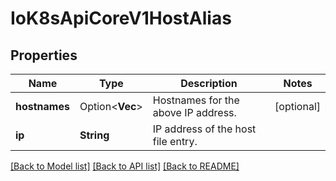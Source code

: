 # IoK8sApiCoreV1HostAlias

## Properties

Name | Type | Description | Notes
------------ | ------------- | ------------- | -------------
**hostnames** | Option<**Vec<String>**> | Hostnames for the above IP address. | [optional]
**ip** | **String** | IP address of the host file entry. | 

[[Back to Model list]](../README.md#documentation-for-models) [[Back to API list]](../README.md#documentation-for-api-endpoints) [[Back to README]](../README.md)


